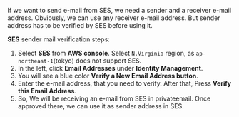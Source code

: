If we want to send e-mail from SES, we need a sender and a receiver e-mail address. Obviously, we can use any receiver e-mail address. But sender address has to be verified by SES before using it.

**SES** sender mail verification steps:
1. Select **SES** from **AWS console**. Select `N.Virginia` region, as `ap-northeast-1`(tokyo) does not support SES.
2. In the left, click **Email Addresses** under **Identity Management**.
3. You will see a blue color **Verify a New Email Address button**.
4. Enter the e-mail address, that you need to verify. After that, Press **Verify this Email Address**.
5. So, We will be receiving an e-mail from SES in privateemail. Once approved there, we can use it as sender address in SES.
